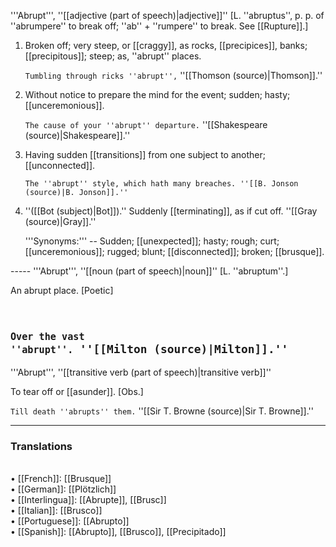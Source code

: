 '''Abrupt''', ''[[adjective (part of speech)|adjective]]'' [L. ''abruptus'', p. p. of ''abrumpere'' to break off; ''ab'' + ''rumpere'' to break. See [[Rupture]].]

<ol>
<li>Broken off; very steep, or [[craggy]], as rocks, [[precipices]], banks; [[precipitous]]; steep; as, ''abrupt'' places.

<code>Tumbling through ricks ''abrupt'',</code> ''[[Thomson (source)|Thomson]].''

<li> Without notice to prepare the mind for the event; sudden; hasty; [[unceremonious]].

<code>The cause of your ''abrupt'' departure.</code> ''[[Shakespeare (source)|Shakespeare]].''

<li> Having sudden [[transitions]] from one subject to another; [[unconnected]].

<code>The ''abrupt'' style, which hath many breaches. ''[[B. Jonson (source)|B. Jonson]].''</code>

<li> ''([[Bot (subject)|Bot]]).'' Suddenly [[terminating]], as if cut off. ''[[Gray (source)|Gray]].''

'''Synonyms:''' -- Sudden; [[unexpected]]; hasty; rough; curt; [[unceremonious]]; rugged; blunt; [[disconnected]]; broken; [[brusque]].
</ol>
-----
'''Abrupt''', ''[[noun (part of speech)|noun]]'' [L. ''abruptum''.]

An abrupt place. [Poetic] <code>

<code>Over the vast ''abrupt''.</code> ''[[Milton (source)|Milton]].''</code>
-----
'''Abrupt''', ''[[transitive verb (part of speech)|transitive verb]]''

To tear off or [[asunder]]. [Obs.]

<code>Till death ''abrupts'' them.</code> ''[[Sir T. Browne (source)|Sir T. Browne]].''

<HR> <P> <H3>Translations</H3>
<BR>• [[French]]: [[Brusque]]
<BR>• [[German]]: [[Plötzlich]]
<BR>• [[Interlingua]]: [[Abrupte]], [[Brusc]]
<BR>• [[Italian]]: [[Brusco]]
<BR>• [[Portuguese]]: [[Abrupto]]
<BR>• [[Spanish]]: [[Abrupto]], [[Brusco]], [[Precipitado]]
<BR>